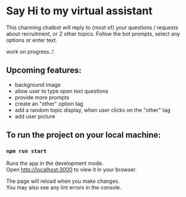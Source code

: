 # Say Hi to my virtual assistant

This charming chatbot will reply to (most of) your questions / requests about recruitment, or 2 other topics.
Follow the bot prompts, select any options or enter text.

work on progress..!

## Upcoming features:

- background image
- allow user to type open text questions
- provide more prompts
- create an "other" option tag
- add a random topic display, when user clicks on the "other" tag
- add user picture

## To run the project on your local machine:

### `npm run start`

Runs the app in the development mode.\
Open [http://localhost:3000](http://localhost:3000) to view it in your browser.

The page will reload when you make changes.\
You may also see any lint errors in the console.

